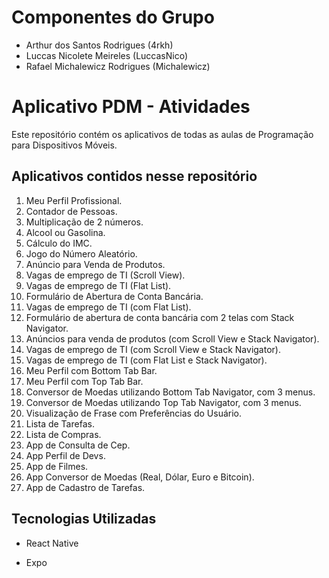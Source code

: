 # Componentes do Grupo
- Arthur dos Santos Rodrigues (4rkh)
- Luccas Nicolete Meireles (LuccasNico)
- Rafael Michalewicz Rodrigues (Michalewicz)

# Aplicativo PDM - Atividades
Este repositório contém os aplicativos de todas as aulas de Programação para Dispositivos Móveis.

## Aplicativos contidos nesse repositório
1. Meu Perfil Profissional.
2. Contador de Pessoas.
3. Multiplicação de 2 números.
4. Alcool ou Gasolina.
5. Cálculo do IMC.
6. Jogo do Número Aleatório.
7. Anúncio para Venda de Produtos.
8. Vagas de emprego de TI (Scroll View).
9. Vagas de emprego de TI (Flat List).
10. Formulário de Abertura de Conta Bancária.
11. Vagas de emprego de TI (com Flat List).
12. Formulário de abertura de conta bancária com 2 telas com Stack Navigator.
13. Anúncios para venda de produtos (com Scroll View e Stack Navigator).
14. Vagas de emprego de TI (com Scroll View e Stack Navigator).
15. Vagas de emprego de TI (com Flat List e Stack Navigator).
16. Meu Perfil com Bottom Tab Bar.
17. Meu Perfil com Top Tab Bar.
18. Conversor de Moedas utilizando Bottom Tab Navigator, com 3 menus.
19. Conversor de Moedas utilizando Top Tab Navigator, com 3 menus.
20. Visualização de Frase com Preferências do Usuário.
21. Lista de Tarefas.
22. Lista de Compras.
23. App de Consulta de Cep.
24. App Perfil de Devs.
25. App de Filmes.
26. App Conversor de Moedas (Real, Dólar, Euro e Bitcoin).
27. App de Cadastro de Tarefas.

## Tecnologias Utilizadas
- React Native

- Expo
